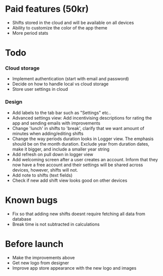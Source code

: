 # Paid features (50kr)
* Shifts stored in the cloud and will be available on all devices
* Ability to customize the color of the app theme
* More period stats

# Todo
### Cloud storage
* Implement authentication (start with email and password)
* Decide on how to handle local vs cloud storage
* Store user settings in cloud
### Design
* Add labels to the tab bar such as "Settings" etc..
* Advanced settings view: Add incentivising descriptions for rating the app and sending emails with improvements
* Change 'lunch' in shifts to 'break', clarify that we want amount of minutes when adding/editing shifts
* Change the way periods duration looks in Logger view. The emphasis should be on the month duration. Exclude year from duration dates, make it bigger, and include a smaller year string
* Add refresh on pull down in logger view
* Add welcoming screen after a user creates an account. Inform that they now have a free account and their settings will be shared across devices, however, shifts will not.
* Add note to shifts (text fields)
* Check if new add shift view looks good on other devices

# Known bugs
* Fix so that adding new shifts doesnt require fetching all data from database 
* Break time is not subtracted in calculations

# Before launch
* Make the improvements above
* Get new logo from designer
* Improve app store appearance with the new logo and images
